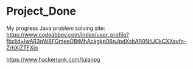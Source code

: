 # Project_Done
My progress
Java problem solving site: 
https://www.codeabbey.com/index/user_profile?fbclid=IwAR3qW8FGmeeOBtMhAckgkp06pJpdXsbA1j0NtUCkCXXavfq-ZrhXlZTFXio

https://www.hackerrank.com/tulanpg
